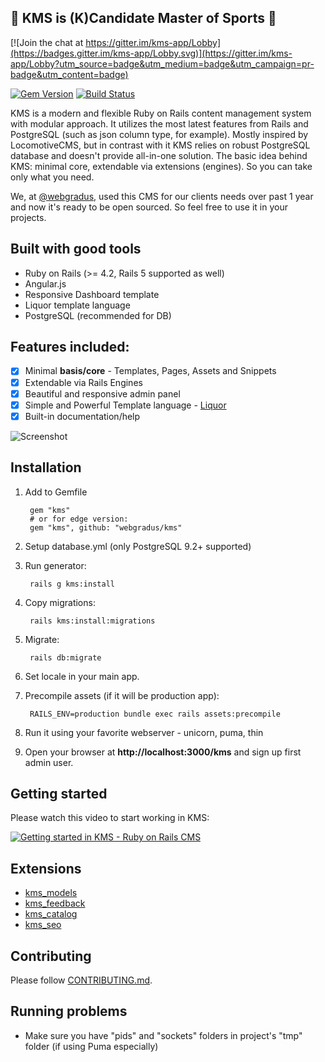 ## :muscle: KMS is (K)Candidate Master of Sports :muscle:

[![Join the chat at https://gitter.im/kms-app/Lobby](https://badges.gitter.im/kms-app/Lobby.svg)](https://gitter.im/kms-app/Lobby?utm_source=badge&utm_medium=badge&utm_campaign=pr-badge&utm_content=badge)

[![Gem Version](https://badge.fury.io/rb/kms.svg)](https://badge.fury.io/rb/kms) [![Build Status](https://travis-ci.org/webgradus/kms.svg?branch=master)](https://travis-ci.org/webgradus/kms)

KMS is a modern and flexible Ruby on Rails content management system with modular approach. It utilizes the most latest features from Rails and PostgreSQL (such as json column type, for example). Mostly inspired by LocomotiveCMS, but in contrast with it KMS relies on robust PostgreSQL database and doesn't provide all-in-one solution. The basic idea behind KMS: minimal core, extendable via extensions (engines). So you can take only what you need.

We, at [@webgradus](http://webgradus.com), used this CMS for our clients needs over past 1 year and now it's ready to be open sourced.
So feel free to use it in your projects.

## Built with good tools
* Ruby on Rails (>= 4.2, Rails 5 supported as well)
* Angular.js
* Responsive Dashboard template
* Liquor template language
* PostgreSQL (recommended for DB)

## Features included:
- [x] Minimal **basis/core** - Templates, Pages, Assets and Snippets
- [x] Extendable via Rails Engines
- [x] Beautiful and responsive admin panel
- [x] Simple and Powerful Template language - [Liquor](https://github.com/evilmartians/liquor)
- [x] Built-in documentation/help

![Screenshot](http://webgradus.com/images/KMS.jpg)

## Installation

1. Add to Gemfile

        gem "kms"
        # or for edge version:
        gem "kms", github: "webgradus/kms"

2. Setup database.yml (only PostgreSQL 9.2+ supported)

3. Run generator:

        rails g kms:install

4. Copy migrations:

        rails kms:install:migrations

5. Migrate:

        rails db:migrate

6. Set locale in your main app.

7. Precompile assets (if it will be production app):

        RAILS_ENV=production bundle exec rails assets:precompile

8. Run it using your favorite webserver - unicorn, puma, thin
9. Open your browser at **http://localhost:3000/kms** and sign up first admin user.

## Getting started
Please watch this video to start working in KMS:

[![Getting started in KMS - Ruby on Rails CMS](http://img.youtube.com/vi/WPZoWyd-thE/0.jpg)](https://youtu.be/WPZoWyd-thE "Getting started in KMS - Ruby on Rails CMS")

## Extensions
* [kms_models](https://github.com/webgradus/kms_models)
* [kms_feedback](https://github.com/webgradus/kms_feedback)
* [kms_catalog](https://github.com/webgradus/kms_catalog)
* [kms_seo](https://github.com/webgradus/kms_seo)

## Contributing

Please follow [CONTRIBUTING.md](CONTRIBUTING.md).

## Running problems

* Make sure you have "pids" and "sockets" folders in project's "tmp" folder (if using Puma especially)
